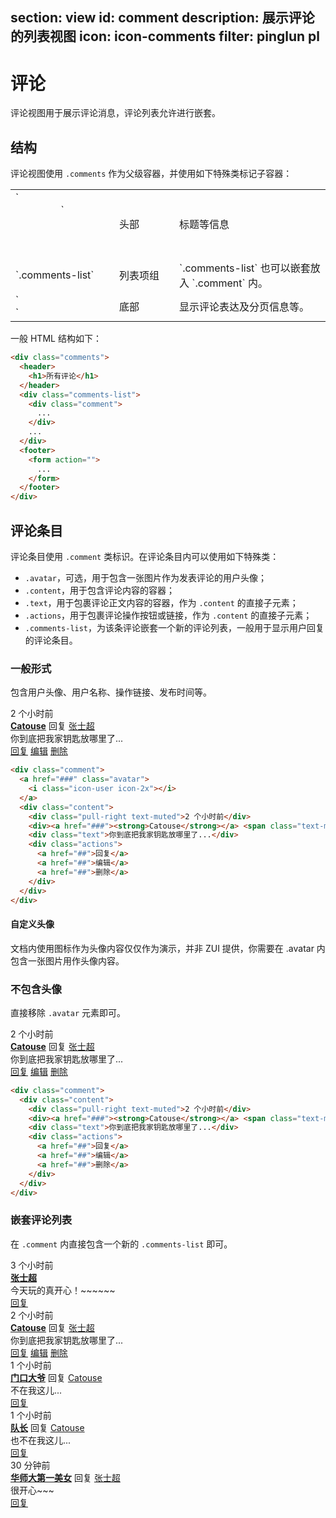 ﻿section: view
id: comment
description: 展示评论的列表视图
icon: icon-comments
filter: pinglun pl
---

# 评论

评论视图用于展示评论消息，评论列表允许进行嵌套。

## 结构

评论视图使用 `.comments` 作为父级容器，并使用如下特殊类标记子容器：

<table class="table">
  <tbody>
    <tr>
      <td style="width: 150px">`<header>`</td>
      <td style="width: 80px">头部</td>
      <td>标题等信息</td>
    </tr>
    <tr>
      <td>`.comments-list`</td>
      <td>列表项组</td>
      <td>`.comments-list` 也可以嵌套放入 `.comment` 内。</td>
    </tr>
    <tr>
      <td>`<footer>`</td>
      <td>底部</td>
      <td>显示评论表达及分页信息等。</td>
    </tr>
  </tbody>
</table>

一般 HTML 结构如下：

```html
<div class="comments">
  <header>
    <h1>所有评论</h1>
  </header>
  <div class="comments-list">
    <div class="comment">
      ...
    </div>
    ...
  </div>
  <footer>
    <form action="">
      ...
    </form>
  </footer>
</div>
```

## 评论条目

评论条目使用 `.comment` 类标识。在评论条目内可以使用如下特殊类：

 - `.avatar`，可选，用于包含一张图片作为发表评论的用户头像；
 - `.content`，用于包含评论内容的容器；
 - `.text`，用于包裹评论正文内容的容器，作为 `.content` 的直接子元素；
 - `.actions`，用于包裹评论操作按钮或链接，作为 `.content` 的直接子元素；
 - `.comments-list`，为该条评论嵌套一个新的评论列表，一般用于显示用户回复的评论条目。

### 一般形式

包含用户头像、用户名称、操作链接、发布时间等。

<example>
  <div class="comment">
    <a href="###" class="avatar">
      <i class="icon-user icon-2x"></i>
    </a>
    <div class="content">
      <div class="pull-right text-muted">2 个小时前</div>
      <div><a href="###"><strong>Catouse</strong></a> <span class="text-muted">回复</span> <a href="###">张士超</a></div>
      <div class="text">你到底把我家钥匙放哪里了...</div>
      <div class="actions">
        <a href="##">回复</a>
        <a href="##">编辑</a>
        <a href="##">删除</a>
      </div>
    </div>
  </div>
</example>

```html
<div class="comment">
  <a href="###" class="avatar">
    <i class="icon-user icon-2x"></i>
  </a>
  <div class="content">
    <div class="pull-right text-muted">2 个小时前</div>
    <div><a href="###"><strong>Catouse</strong></a> <span class="text-muted">回复</span> <a href="###">张士超</a></div>
    <div class="text">你到底把我家钥匙放哪里了...</div>
    <div class="actions">
      <a href="##">回复</a>
      <a href="##">编辑</a>
      <a href="##">删除</a>
    </div>
  </div>
</div>
```

<div class="alert alert-primary-inverse">
  <h4>自定义头像</h4>
  <p>文档内使用图标作为头像内容仅仅作为演示，并非 ZUI 提供，你需要在 .avatar 内包含一张图片用作头像内容。</p>
</div>

### 不包含头像

直接移除 `.avatar` 元素即可。

<example>
  <div class="comment">
    <div class="content">
      <div class="pull-right text-muted">2 个小时前</div>
      <div><a href="###"><strong>Catouse</strong></a> <span class="text-muted">回复</span> <a href="###">张士超</a></div>
      <div class="text">你到底把我家钥匙放哪里了...</div>
      <div class="actions">
        <a href="##">回复</a>
        <a href="##">编辑</a>
        <a href="##">删除</a>
      </div>
    </div>
  </div>
</example>

```html
<div class="comment">
  <div class="content">
    <div class="pull-right text-muted">2 个小时前</div>
    <div><a href="###"><strong>Catouse</strong></a> <span class="text-muted">回复</span> <a href="###">张士超</a></div>
    <div class="text">你到底把我家钥匙放哪里了...</div>
    <div class="actions">
      <a href="##">回复</a>
      <a href="##">编辑</a>
      <a href="##">删除</a>
    </div>
  </div>
</div>
```

### 嵌套评论列表

在 `.comment` 内直接包含一个新的 `.comments-list` 即可。

<example>
  <div class="comment">
    <a href="###" class="avatar">
      <i class="icon-camera-retro icon-2x"></i>
    </a>
    <div class="content">
      <div class="pull-right text-muted">3 个小时前</div>
      <div><a href="###"><strong>张士超</strong></a></div>
      <div class="text">今天玩的真开心！~~~~~~</div>
      <div class="actions">
        <a href="##">回复</a>
      </div>
    </div>
    <div class="comments-list">
      <div class="comment">
        <a href="###" class="avatar">
          <i class="icon-user icon-2x"></i>
        </a>
        <div class="content">
          <div class="pull-right text-muted">2 个小时前</div>
          <div><a href="###"><strong>Catouse</strong></a> <span class="text-muted">回复</span> <a href="###">张士超</a></div>
          <div class="text">你到底把我家钥匙放哪里了...</div>
          <div class="actions">
            <a href="##">回复</a>
            <a href="##">编辑</a>
            <a href="##">删除</a>
          </div>
        </div>
        <div class="comments-list">
          <div class="comment">
            <a href="###" class="avatar">
              <i class="icon-yinyang icon-2x"></i>
            </a>
            <div class="content">
              <div class="pull-right text-muted">1 个小时前</div>
              <div><a href="###"><strong>门口大爷</strong></a> <span class="text-muted">回复</span> <a href="###">Catouse</a></div>
              <div class="text">不在我这儿...</div>
              <div class="actions">
                <a href="##">回复</a>
              </div>
            </div>
          </div>
          <div class="comment">
            <a href="###" class="avatar">
              <i class="icon-cube-alt icon-2x"></i>
            </a>
            <div class="content">
              <div class="pull-right text-muted">1 个小时前</div>
              <div><a href="###"><strong>队长</strong></a> <span class="text-muted">回复</span> <a href="###">Catouse</a></div>
              <div class="text">也不在我这儿...</div>
              <div class="actions">
                <a href="##">回复</a>
              </div>
            </div>
          </div>
        </div>
      </div>
      <div class="comment">
        <a href="###" class="avatar">
          <i class="icon-heart-empty icon-2x"></i>
        </a>
        <div class="content">
          <div class="pull-right text-muted">30 分钟前</div>
          <div><a href="###"><strong>华师大第一美女</strong></a> <span class="text-muted">回复</span> <a href="###">张士超</a></div>
          <div class="text">很开心~~~</div>
          <div class="actions">
            <a href="##">回复</a>
          </div>
        </div>
      </div>
    </div>
  </div>
</example>

<template class="pre-scrollable linenums"/>

```html
<div class="comment">
  <a href="###" class="avatar">
    <i class="icon-camera-retro icon-2x"></i>
  </a>
  <div class="content">
    <div class="pull-right text-muted">3 个小时前</div>
    <div><a href="###"><strong>张士超</strong></a></div>
    <div class="text">今天玩的真开心！~~~~~~</div>
    <div class="actions">
      <a href="##">回复</a>
    </div>
  </div>
  <div class="comments-list">
    <div class="comment">
      <a href="###" class="avatar">
        <i class="icon-user icon-2x"></i>
      </a>
      <div class="content">
        <div class="pull-right text-muted">2 个小时前</div>
        <div><a href="###"><strong>Catouse</strong></a> <span class="text-muted">回复</span> <a href="###">张士超</a></div>
        <div class="text">你到底把我家钥匙放哪里了...</div>
        <div class="actions">
          <a href="##">回复</a>
          <a href="##">编辑</a>
          <a href="##">删除</a>
        </div>
      </div>
      <div class="comments-list">
        <div class="comment">
          <a href="###" class="avatar">
            <i class="icon-yinyang icon-2x"></i>
          </a>
          <div class="content">
            <div class="pull-right text-muted">1 个小时前</div>
            <div><a href="###"><strong>门口大爷</strong></a> <span class="text-muted">回复</span> <a href="###">Catouse</a></div>
            <div class="text">不在我这儿...</div>
            <div class="actions">
              <a href="##">回复</a>
            </div>
          </div>
        </div>
        <div class="comment">
          <a href="###" class="avatar">
            <i class="icon-cube-alt icon-2x"></i>
          </a>
          <div class="content">
            <div class="pull-right text-muted">1 个小时前</div>
            <div><a href="###"><strong>队长</strong></a> <span class="text-muted">回复</span> <a href="###">Catouse</a></div>
            <div class="text">也不在我这儿...</div>
            <div class="actions">
              <a href="##">回复</a>
            </div>
          </div>
        </div>
      </div>
    </div>
    <div class="comment">
      <a href="###" class="avatar">
        <i class="icon-heart-empty icon-2x"></i>
      </a>
      <div class="content">
        <div class="pull-right text-muted">30 分钟前</div>
        <div><a href="###"><strong>华师大第一美女</strong></a> <span class="text-muted">回复</span> <a href="###">张士超</a></div>
        <div class="text">很开心~~~</div>
        <div class="actions">
          <a href="##">回复</a>
        </div>
      </div>
    </div>
  </div>
</div>
```

<div class="alert alert-primary-inverse">
  <h4>限制嵌套层次</h4>
  <p>虽然你可以无限的嵌套评论列表，但受限于视窗大小和便于用户阅读，不应该使用超过 3 个层级的嵌套。</p>
</div>

## 评论表单

评论表单通常放置在 `<footer>` 内。在 `<form>` 上添加 `.reply-form` 类来获得外观一致性的评论表单。

<example>
  <div class="comments">
    <section class="comments-list">
      <div class="comment">
        <a href="###" class="avatar">
          <i class="icon-user icon-2x"></i>
        </a>
        <div class="content">
          <div class="pull-right text-muted">2 个小时前</div>
          <div><a href="###"><strong>Catouse</strong></a> <span class="text-muted">回复</span> <a href="###">张士超</a></div>
          <div class="text">你到底把我家钥匙放哪里了...</div>
          <div class="actions">
            <a href="##">回复</a>
            <a href="##">编辑</a>
            <a href="##">删除</a>
          </div>
        </div>
      </div>
    </section>
    <footer>
      <div class="reply-form" id="commentReplyForm1">
        <a href="###" class="avatar"><i class="icon-user icon-2x"></i></a>
        <form class="form">
          <div class="form-group">
            <textarea class="form-control new-comment-text" rows="2" placeholder="撰写评论..."></textarea>
          </div>
          <div class="form-group comment-user">
            <div class="row">
              <div class="col-md-3">
                <span class="pull-right">或者</span>
                <a href="#">登录</a> &nbsp;<a href="##">注册</a>
              </div>
              <div class="col-md-7">
                <div class="form-group">
                  <input type="text" class="form-control" id="nameInputEmail1" placeholder="输入评论显示名称">
                </div>
                <div class="form-group">
                  <input type="email" class="form-control" id="exampleInputEmail1" placeholder="输入电子邮件（不会在评论显示）">
                </div>
              </div>
              <div class="col-md-2"><button type="submit" class="btn btn-block btn-primary"><i class="icon-ok"></i></button></div>
            </div>
          </div>
        </form>
      </div>
    </footer>
  </div>
</example>

<template class="pre-scrollable linenums"/>

```html
<div class="comments">
  <section class="comments-list">
    <div class="comment">
      <a href="###" class="avatar">
        <i class="icon-user icon-2x"></i>
      </a>
      <div class="content">
        <div class="pull-right text-muted">2 个小时前</div>
        <div><a href="###"><strong>Catouse</strong></a> <span class="text-muted">回复</span> <a href="###">张士超</a></div>
        <div class="text">你到底把我家钥匙放哪里了...</div>
        <div class="actions">
          <a href="##">回复</a>
          <a href="##">编辑</a>
          <a href="##">删除</a>
        </div>
      </div>
    </div>
  </section>
  <footer>
    <div class="reply-form" id="commentReplyForm1">
      <a href="###" class="avatar"><i class="icon-user icon-2x"></i></a>
      <form class="form">
        <div class="form-group">
          <textarea class="form-control new-comment-text" rows="2" placeholder="撰写评论..."></textarea>
        </div>
        <div class="form-group comment-user">
          <div class="row">
            <div class="col-md-3">
              <span class="pull-right">或者</span>
              <a href="#">登录</a> &nbsp;<a href="##">注册</a>
            </div>
            <div class="col-md-7">
              <div class="form-group">
                <input type="text" class="form-control" id="nameInputEmail1" placeholder="输入评论显示名称">
              </div>
              <div class="form-group">
                <input type="email" class="form-control" id="exampleInputEmail1" placeholder="输入电子邮件（不会在评论显示）">
              </div>
            </div>
            <div class="col-md-2"><button type="submit" class="btn btn-block btn-primary"><i class="icon-ok"></i></button></div>
          </div>
        </div>
      </form>
    </div>
  </footer>
</div>
```

## 综合示例

<example style="padding-bottom: 0">
  <div class="comments">
    <header>
      <div class="pull-right"><a href="#commentReplyForm2" class="btn btn-primary"><i class="icon-comment-alt"></i> 发表评论</a></div>
      <h3>所有评论</h3>
    </header>
    <section class="comments-list">
      <div class="comment">
        <a href="###" class="avatar">
          <i class="icon-camera-retro icon-2x"></i>
        </a>
        <div class="content">
          <div class="pull-right text-muted">3 个小时前</div>
          <div><a href="###"><strong>张士超</strong></a></div>
          <div class="text">今天玩的真开心！~~~~~~</div>
          <div class="actions">
            <a href="##">回复</a>
          </div>
        </div>
        <div class="comments-list">
          <div class="comment">
            <a href="###" class="avatar">
              <i class="icon-user icon-2x"></i>
            </a>
            <div class="content">
              <div class="pull-right text-muted">2 个小时前</div>
              <div><a href="###"><strong>Catouse</strong></a> <span class="text-muted">回复</span> <a href="###">张士超</a></div>
              <div class="text">你到底把我家钥匙放哪里了...</div>
              <div class="actions">
                <a href="##">回复</a>
                <a href="##">编辑</a>
                <a href="##">删除</a>
              </div>
            </div>
            <div class="comments-list">
              <div class="comment">
                <a href="###" class="avatar">
                  <i class="icon-yinyang icon-2x"></i>
                </a>
                <div class="content">
                  <div class="pull-right text-muted">1 个小时前</div>
                  <div><a href="###"><strong>门口大爷</strong></a> <span class="text-muted">回复</span> <a href="###">Catouse</a></div>
                  <div class="text">不在我这儿...</div>
                  <div class="actions">
                    <a href="##">回复</a>
                  </div>
                </div>
              </div>
              <div class="comment">
                <a href="###" class="avatar">
                  <i class="icon-cube-alt icon-2x"></i>
                </a>
                <div class="content">
                  <div class="pull-right text-muted">1 个小时前</div>
                  <div><a href="###"><strong>队长</strong></a> <span class="text-muted">回复</span> <a href="###">Catouse</a></div>
                  <div class="text">也不在我这儿...</div>
                  <div class="actions">
                    <a href="##">回复</a>
                  </div>
                </div>
              </div>
            </div>
          </div>
          <div class="comment">
            <a href="###" class="avatar">
              <i class="icon-heart-empty icon-2x"></i>
            </a>
            <div class="content">
              <div class="pull-right text-muted">30 分钟前</div>
              <div><a href="###"><strong>华师大第一美女</strong></a> <span class="text-muted">回复</span> <a href="###">张士超</a></div>
              <div class="text">很开心~~~</div>
              <div class="actions">
                <a href="##">回复</a>
              </div>
            </div>
          </div>
        </div>
      </div>
    </section>
    <footer>
      <div class="reply-form" id="commentReplyForm2">
        <a href="###" class="avatar"><i class="icon-user icon-2x"></i></a>
        <form class="form">
          <div class="form-group">
            <textarea class="form-control new-comment-text" rows="2" placeholder="撰写评论..."></textarea>
          </div>
          <div class="form-group comment-user">
            <div class="row">
              <div class="col-md-3">
                <span class="pull-right">或者</span>
                <a href="#">登录</a> &nbsp;<a href="##">注册</a>
              </div>
              <div class="col-md-7">
                <div class="form-group">
                  <input type="text" class="form-control" id="nameInputEmail1" placeholder="输入评论显示名称">
                </div>
                <div class="form-group">
                  <input type="email" class="form-control" id="exampleInputEmail1" placeholder="输入电子邮件（不会在评论显示）">
                </div>
              </div>
              <div class="col-md-2"><button type="submit" class="btn btn-block btn-primary"><i class="icon-ok"></i></button></div>
            </div>
          </div>
        </form>
      </div>
    </footer>
  </div>
</example>

<template class="pre-scrollable linenums"/>

```html
<div class="comments">
  <header>
    <div class="pull-right"><a href="#commentReplyForm2" class="btn btn-primary"><i class="icon-comment-alt"></i> 发表评论</a></div>
    <h3>所有评论</h3>
  </header>
  <section class="comments-list">
    <div class="comment">
      <a href="###" class="avatar">
        <i class="icon-camera-retro icon-2x"></i>
      </a>
      <div class="content">
        <div class="pull-right text-muted">3 个小时前</div>
        <div><a href="###"><strong>张士超</strong></a></div>
        <div class="text">今天玩的真开心！~~~~~~</div>
        <div class="actions">
          <a href="##">回复</a>
        </div>
      </div>
      <div class="comments-list">
        <div class="comment">
          <a href="###" class="avatar">
            <i class="icon-user icon-2x"></i>
          </a>
          <div class="content">
            <div class="pull-right text-muted">2 个小时前</div>
            <div><a href="###"><strong>Catouse</strong></a> <span class="text-muted">回复</span> <a href="###">张士超</a></div>
            <div class="text">你到底把我家钥匙放哪里了...</div>
            <div class="actions">
              <a href="##">回复</a>
              <a href="##">编辑</a>
              <a href="##">删除</a>
            </div>
          </div>
          <div class="comments-list">
            <div class="comment">
              <a href="###" class="avatar">
                <i class="icon-yinyang icon-2x"></i>
              </a>
              <div class="content">
                <div class="pull-right text-muted">1 个小时前</div>
                <div><a href="###"><strong>门口大爷</strong></a> <span class="text-muted">回复</span> <a href="###">Catouse</a></div>
                <div class="text">不在我这儿...</div>
                <div class="actions">
                  <a href="##">回复</a>
                </div>
              </div>
            </div>
            <div class="comment">
              <a href="###" class="avatar">
                <i class="icon-cube-alt icon-2x"></i>
              </a>
              <div class="content">
                <div class="pull-right text-muted">1 个小时前</div>
                <div><a href="###"><strong>队长</strong></a> <span class="text-muted">回复</span> <a href="###">Catouse</a></div>
                <div class="text">也不在我这儿...</div>
                <div class="actions">
                  <a href="##">回复</a>
                </div>
              </div>
            </div>
          </div>
        </div>
        <div class="comment">
          <a href="###" class="avatar">
            <i class="icon-heart-empty icon-2x"></i>
          </a>
          <div class="content">
            <div class="pull-right text-muted">30 分钟前</div>
            <div><a href="###"><strong>华师大第一美女</strong></a> <span class="text-muted">回复</span> <a href="###">张士超</a></div>
            <div class="text">很开心~~~</div>
            <div class="actions">
              <a href="##">回复</a>
            </div>
          </div>
        </div>
      </div>
    </div>
  </section>
  <footer>
    <div class="reply-form" id="commentReplyForm2">
      <a href="###" class="avatar"><i class="icon-user icon-2x"></i></a>
      <form class="form">
        <div class="form-group">
          <textarea class="form-control new-comment-text" rows="2" placeholder="撰写评论..."></textarea>
        </div>
        <div class="form-group comment-user">
          <div class="row">
            <div class="col-md-3">
              <span class="pull-right">或者</span>
              <a href="#">登录</a> &nbsp;<a href="##">注册</a>
            </div>
            <div class="col-md-7">
              <div class="form-group">
                <input type="text" class="form-control" id="nameInputEmail1" placeholder="输入评论显示名称">
              </div>
              <div class="form-group">
                <input type="email" class="form-control" id="exampleInputEmail1" placeholder="输入电子邮件（不会在评论显示）">
              </div>
            </div>
            <div class="col-md-2"><button type="submit" class="btn btn-block btn-primary"><i class="icon-ok"></i></button></div>
          </div>
        </div>
      </form>
    </div>
  </footer>
</div>
```

